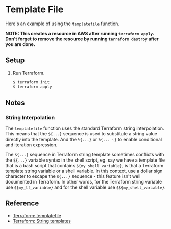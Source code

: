 # Template File

Here's an example of using the `templatefile` function.

**NOTE: This creates a resource in AWS after running `terraform apply`. Don't forget to remove the resource by running `terraform destroy` after you are done.**

## Setup
   
1. Run Terraform.

   ```bash
   $ terraform init
   $ terraform apply
   ```

## Notes

### String Interpolation

The `templatefile` function uses the standard Terraform string interpolation. This means that the `${...}` sequence is used to substitute a string value directly into the template. And the `%{...}` or `%{... ~}` to enable conditional and iteration expression.

The `${...}` sequence in Terraform string template sometimes conflicts with the `${...}` variable syntax in the shell script, eg. say we have a template file that is a bash script that contains `${my_shell_variable}`, is that a Terraform template string variable or a shell variable. In this context, use a dollar sign character to escape the `${...}` sequence - this feature isn't well documented in Terraform. In other words, for the Terraform string variable use `${my_tf_variable}` and for the shell variable use `$${my_shell_variable}`.

## Reference

* [Terraform: templatefile](https://www.terraform.io/docs/configuration/functions/templatefile.html)
* [Terraform: String templates](https://www.terraform.io/docs/configuration/expressions.html#string-templates)
